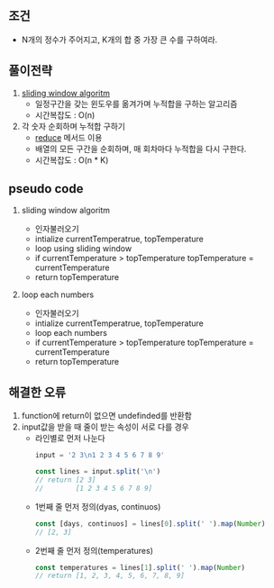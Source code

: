 ## 조건
- N개의 정수가 주어지고, K개의 합 중 가장 큰 수를 구하여라.

## 풀이전략
1. [sliding window algoritm](https://github.com/jamm0316/programers-codingtest/wiki/sliding-window-algoritm)
    - 일정구간을 갖는 윈도우를 옮겨가며 누적합을 구하는 알고리즘
    - 시간복잡도 : O(n)
2. 각 숫자 순회하며 누적합 구하기
    - [reduce](https://github.com/jamm0316/programers-codingtest/wiki/Array.reduce()) 메서드 이용
    - 배열의 모든 구간을 순회하며, 매 회차마다 누적합을 다시 구한다.
    - 시간복잡도 : O(n * K)

## pseudo code
1. sliding window algoritm
    - 인자불러오기
    - intialize currentTemperatrue, topTemperature
    - loop using sliding window
    - if currentTemperature > topTemperature
      topTemperature = currentTemperature
    - return topTemperature

2. loop each numbers
    - 인자불러오기
    - intialize currentTemperatrue, topTemperature
    - loop each numbers
    - if currentTemperature > topTemperature
      topTemperature = currentTemperature
    - return topTemperature

## 해결한 오류
1. function에 return이 없으면 undefinded를 반환함
2. input값을 받을 때 줄이 받는 속성이 서로 다를 경우
    - 라인별로 먼저 나눈다
      ```javascript
      input = '2 3\n1 2 3 4 5 6 7 8 9'

      const lines = input.split('\n')
      // return [2 3]
      //        [1 2 3 4 5 6 7 8 9]
      ```
    - 1번째 줄 먼저 정의(dyas, continuos)
      ```javascript
      const [days, continuos] = lines[0].split(' ').map(Number)
      // [2, 3]
      ``` 
    - 2번째 줄 먼저 정의(temperatures)
      ```javascript
      const temperatures = lines[1].split(' ').map(Number)
      // return [1, 2, 3, 4, 5, 6, 7, 8, 9]
      ```
